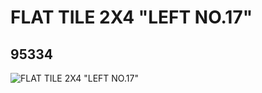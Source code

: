 # FLAT TILE 2X4 "LEFT NO.17"
## 95334
![FLAT TILE 2X4 "LEFT NO.17"](https://lc-www-live-s.legocdn.com/media/bricks/5/2/4620229.jpg)